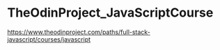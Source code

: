 # TheOdinProject_JavaScriptCourse
https://www.theodinproject.com/paths/full-stack-javascript/courses/javascript
